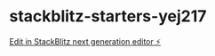 # stackblitz-starters-yej217

[Edit in StackBlitz next generation editor ⚡️](https://stackblitz.com/~/github.com/liverajustina/stackblitz-starters-yej217)